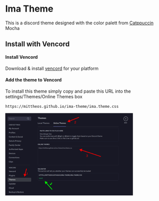 # Ima Theme
This is a discord theme designed with the color palett from [Catppuccin](https://catppuccin.com/palette) Mocha

## Install with Vencord
#### Install Vencord
Download & install [vencord](https://vencord.dev/download/) for your platform

#### Add the theme to Vencord
To install this theme simply copy and paste this URL into the settings/Themes/Online Themes box
```
https://mittheos.github.io/ima-theme/ima.theme.css
```
 <img align="center" width="80%" src="imgs/install.png" />
